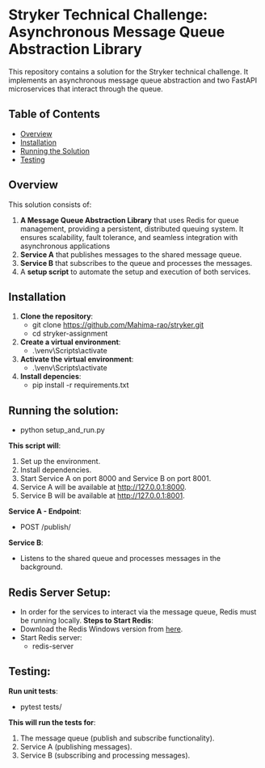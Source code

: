 # Stryker Technical Challenge: Asynchronous Message Queue Abstraction Library

This repository contains a solution for the Stryker technical challenge. It implements an asynchronous message queue abstraction and two FastAPI microservices that interact through the queue.

## Table of Contents
- [Overview](#overview)
- [Installation](#installation)
- [Running the Solution](#running-the-solution)
- [Testing](#testing)


## Overview

This solution consists of:
1. **A Message Queue Abstraction Library** that uses Redis for queue management, providing a persistent, distributed queuing system. It ensures scalability, fault tolerance, and seamless integration with asynchronous applications
2. **Service A** that publishes messages to the shared message queue.
3. **Service B** that subscribes to the queue and processes the messages.
4. A **setup script** to automate the setup and execution of both services.

## Installation

1. **Clone the repository**:
   - git clone https://github.com/Mahima-rao/stryker.git
   - cd stryker-assignment
2. **Create a virtual environment**:
   - .\venv\Scripts\activate
3. **Activate the virtual environment**:
   - .\venv\Scripts\activate
4. **Install depencies**:
   - pip install -r requirements.txt

## Running the solution:
   - python setup_and_run.py

**This script will**:
1. Set up the environment.
2. Install dependencies.
3. Start Service A on port 8000 and Service B on port 8001.
4. Service A will be available at http://127.0.0.1:8000.
5. Service B will be available at http://127.0.0.1:8001.

**Service A - Endpoint**:
- POST /publish/

**Service B**:
- Listens to the shared queue and processes messages in the background.

## Redis Server Setup:
- In order for the services to interact via the message queue, Redis must be running locally.
**Steps to Start Redis**:
- Download the Redis Windows version from [here](https://github.com/microsoftarchive/redis/releases). 
- Start Redis server:
   - redis-server

## Testing:
 **Run unit tests**:
 - pytest tests/

**This will run the tests for**:
1. The message queue (publish and subscribe functionality).
2. Service A (publishing messages).
3. Service B (subscribing and processing messages).

